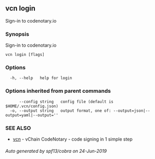 ## vcn login

Sign-in to codenotary.io

### Synopsis

Sign-in to codenotary.io

```
vcn login [flags]
```

### Options

```
  -h, --help   help for login
```

### Options inherited from parent commands

```
      --config string   config file (default is $HOME/.vcn/config.json)
  -o, --output string   output format, one of: --output=json|--output=yaml|--output=''
```

### SEE ALSO

* [vcn](vcn.md)	 - vChain CodeNotary - code signing in 1 simple step

###### Auto generated by spf13/cobra on 24-Jun-2019
